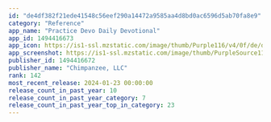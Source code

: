 ```yaml
---
id: "de4df382f21ede41548c56eef290a14472a9585aa4d8bd0ac6596d5ab70fa8e9"
category: "Reference"
app_name: "Practice Devo Daily Devotional"
app_id: 1494416673
app_icon: https://is1-ssl.mzstatic.com/image/thumb/Purple116/v4/0f/de/d1/0fded15b-f948-e5a2-e82b-4897a8d533cc/AppIcon-0-0-1x_U007emarketing-0-10-0-85-220.png/1024x1024bb.png
app_screenshot: https://is1-ssl.mzstatic.com/image/thumb/PurpleSource112/v4/62/f4/77/62f47745-9fb8-13b7-1f60-d5d0dc2225b8/aec4a2d1-d715-425f-b044-1752598fc974_1.png/1242x2688bb.png
publisher_id: 1494416672
publisher_name: "Chimpanzee, LLC"
rank: 142
most_recent_release: 2024-01-23 00:00:00
release_count_in_past_year: 10
release_count_in_past_year_category: 7
release_count_in_past_year_top_in_category: 23
---
```

